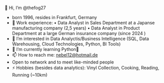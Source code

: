 👋 Hi, I’m @thefog27
- born 1996, resides in Frankfurt, Germany
- 🧰 Work experience:
              • Data Analyst in Sales Department at a Japanse manufacturing company (2,5 years)
              • Data Analyst in Product Department at a large German insurance company (since 2024 )
- 👀 I’m interested in Data Analyctis/Business Intelligence (SQL, Data Warehousing, Cloud Technologies, Python, BI Tools)
- 🌱 I’m currently learning Python🐍
- 📫 How to reach me: nebel12@hotmail.de
- Open to network and to meet like-minded people
- ⚡ Hobbies (besides data analytics): Vinyl Collection, Cooking, Reading, Running (~10km)


<!---
thefog27/thefog27 is a ✨ special ✨ repository because its `README.md` (this file) appears on your GitHub profile.
You can click the Preview link to take a look at your changes.
--->
